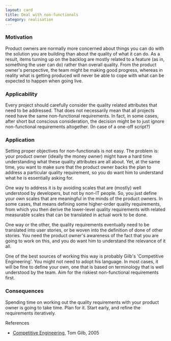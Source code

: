 ```yaml
---
layout: card
title: Deal with non-functionals
category: realisation
---
```


### Motivation

Product owners are normally more concerned about things you can do with the solution you are building than about the quality of what it can do. As a result, items turning up on the backlog are mostly related to a feature (as in, something the user can do) rather than overall quality. From the product owner's perspective, the team might be making good progress, whereas in reality what is getting produced will never be able to cope with what can be expected to happen when going live.

### Applicability

Every project should carefully consider the quality related attributes that need to be addressed. That does not necessarily mean that all projects need have the same non-functional requirements. In fact, in some cases, after short but conscious consideration, the decision might be to just ignore non-functional requirements altogether. (In case of a one-off script?)

### Application

Setting proper objectives for non-functionals is not easy. The problem is: your product owner (ideally the money owner) might have a hard time understanding what these quality attributes are all about. Yet, at the same time, you want to make sure that the product owner backs the plan to address a particular quality requirement, so you do want him to understand what he is essentially asking for.

One way to address it is by avoiding scales that are (mostly) well understood by developers, but not by non-IT people. So, you just define your own scales that are meaningful in the minds of the product owners. In some cases, that means defining some higher-order quality requirements, from which you then derive the lower-level quality requirements with related measurable scales that can be translated in actual work to be done.

One way or the other, the quality requirements eventually need to be translated into user stories, or be woven into the definition of done of other stories. You need the product owner's awareness of the fact that you are going to work on this, and you do want him to understand the relevance of it all.

One of the best sources of working this way is probably Gilb's 'Competitive Engineering'. You might not need to adopt his language. In most cases, it will be fine to define your own, one that is based on terminology that is well understood by the team. Aim for the riskiest non-functional requirements first.

### Consequences

Spending time on working out the quality requirements with your product owner is going to take time. Plan for it. Start early, and refine the requirements iteratively.

References

* [Competitive Engineering](http://books.google.nl/books?id=ejxQF60xVV0C&dq=competitive+engineering&printsec=frontcover&source=bn&hl=nl&ei=UMSATPmeF4L_Ocq-rNIJ&sa=X&oi=book_result&ct=result&resnum=4&ved=0CDAQ6AEwAw#v=onepage&q&f=false), Tom Gilb, 2005

